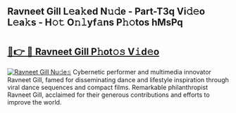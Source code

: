 ## Ravneet Gill L𝚎a𝚔ed N𝚞𝚍e - Part-T3q Vi𝚍𝚎o L𝚎a𝚔s - H𝚘𝚝 O𝚗𝚕yf𝚊ns P𝚑𝚘tos hMsPq

# <h2><a href="http://kf71tj.oniu.top/?m=Ravneet+Gill">🔗👉 🔴 Ravneet Gill P𝚑ot𝚘𝚜 V𝚒d𝚎o</a></h2>

[![Ravneet Gill Nu𝚍e𝚜](https://i.imgur.com/0qMVB7G.gif)](http://kf71tj.oniu.top/?m=Ravneet+Gill)
Cybernetic performer and multimedia innovator Ravneet Gill, famed for disseminating dance and lifestyle inspiration through viral dance sequences and compact films. Remarkable philanthropist Ravneet Gill, acclaimed for their generous contributions and efforts to improve the world.  

